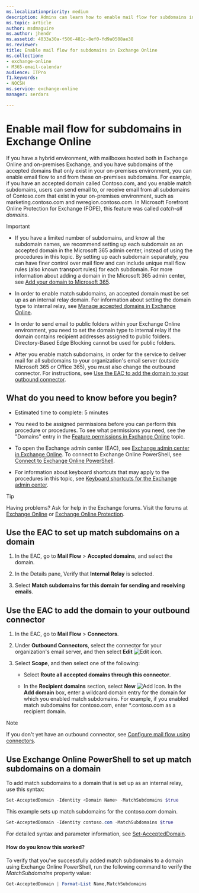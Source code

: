 ```yaml
---
ms.localizationpriority: medium
description: Admins can learn how to enable mail flow for subdomains in Exchange Online.
ms.topic: article
author: msdmaguire
ms.author: jhendr
ms.assetid: 4033a30a-f506-481c-8ef0-fd9a0508ae38
ms.reviewer: 
title: Enable mail flow for subdomains in Exchange Online
ms.collection: 
- exchange-online
- M365-email-calendar
audience: ITPro
f1.keywords:
- NOCSH
ms.service: exchange-online
manager: serdars

---
```


# Enable mail flow for subdomains in Exchange Online

If you have a hybrid environment, with mailboxes hosted both in Exchange Online and on-premises Exchange, and you have subdomains of the accepted domains that only exist in your on-premises environment, you can enable email flow to and from these on-premises subdomains. For example, if you have an accepted domain called Contoso.com, and you enable match subdomains, users can send email to, or receive email from all subdomains of Contoso.com that exist in your on-premises environment, such as marketing.contoso.com and nwregion.contoso.com. In Microsoft Forefront Online Protection for Exchange (FOPE), this feature was called _catch-all domains_.

> [!IMPORTANT]
> - If you have a limited number of subdomains, and know all the subdomain names, we recommend setting up each subdomain as an accepted domain in the Microsoft 365 admin center, instead of using the procedures in this topic. By setting up each subdomain separately, you can have finer control over mail flow and can include unique mail flow rules (also known transport rules) for each subdomain. For more information about adding a domain in the Microsoft 365 admin center, see [Add your domain to Microsoft 365](/microsoft-365/admin/setup/add-domain).
>
> - In order to enable match subdomains, an accepted domain must be set up as an internal relay domain. For information about setting the domain type to internal relay, see [Manage accepted domains in Exchange Online](manage-accepted-domains.md).
> 
> - In order to send email to public folders within your Exchange Online environment, you need to set the domain type to internal relay if the domain contains recipient addresses assigned to public folders. Directory-Based Edge Blocking cannot be used for public folders. 
>
> - After you enable match subdomains, in order for the service to deliver mail for all subdomains to your organization's email server (outside Microsoft 365 or Office 365), you must also change the outbound connector. For instructions, see [Use the EAC to add the domain to your outbound connector](enable-mail-flow-for-subdomains.md#use-the-eac-to-add-the-domain-to-your-outbound-connector).

## What do you need to know before you begin?

- Estimated time to complete: 5 minutes

- You need to be assigned permissions before you can perform this procedure or procedures. To see what permissions you need, see the "Domains" entry in the [Feature permissions in Exchange Online](../../permissions-exo/feature-permissions.md) topic.

- To open the Exchange admin center (EAC), see [Exchange admin center in Exchange Online](../../exchange-admin-center.md). To connect to Exchange Online PowerShell, see [Connect to Exchange Online PowerShell](/powershell/exchange/connect-to-exchange-online-powershell).

- For information about keyboard shortcuts that may apply to the procedures in this topic, see [Keyboard shortcuts for the Exchange admin center](../../accessibility/keyboard-shortcuts-in-admin-center.md).

> [!TIP]
> Having problems? Ask for help in the Exchange forums. Visit the forums at [Exchange Online](https://social.technet.microsoft.com/forums/msonline/home?forum=onlineservicesexchange) or [Exchange Online Protection](https://social.technet.microsoft.com/forums/forefront/home?forum=FOPE).

## Use the EAC to set up match subdomains on a domain

1. In the EAC, go to **Mail Flow** \> **Accepted domains**, and select the domain.

2. In the Details pane, Verify that **Internal Relay** is selected.

3. Select **Match subdomains for this domain for sending and receiving emails**.

## Use the EAC to add the domain to your outbound connector

1. In the EAC, go to **Mail Flow** \> **Connectors**.

2. Under **Outbound Connectors**, select the connector for your organization's email server, and then select **Edit** ![Edit icon](../../media/ITPro_EAC_EditIcon.png).

3. Select **Scope**, and then select one of the following:

   - Select **Route all accepted domains through this connector**.

   - In the **Recipient domains** section, select **New** ![Add Icon](../../media/ITPro_EAC_AddIcon.png). In the **Add domain** box, enter a wildcard domain entry for the domain for which you enabled match subdomains. For example, if you enabled match subdomains for contoso.com, enter \*.contoso.com as a recipient domain.

> [!NOTE]
> If you don't yet have an outbound connector, see [Configure mail flow using connectors](../../mail-flow-best-practices/use-connectors-to-configure-mail-flow/use-connectors-to-configure-mail-flow.md).

## Use Exchange Online PowerShell to set up match subdomains on a domain

To add match subdomains to a domain that is set up as an internal relay, use this syntax:

```powershell
Set-AcceptedDomain -Identity <Domain Name> -MatchSubdomains $true
```

This example sets up match subdomains for the contoso.com domain.

```powershell
Set-AcceptedDomain -Identity contoso.com -MatchSubdomains $true
```

For detailed syntax and parameter information, see [Set-AcceptedDomain](/powershell/module/exchange/set-accepteddomain).

#### How do you know this worked?

To verify that you've successfully added match subdomains to a domain using Exchange Online PowerShell, run the following command to verify the _MatchSubdomains_ property value:

```powershell
Get-AcceptedDomain | Format-List Name,MatchSubdomains
```
